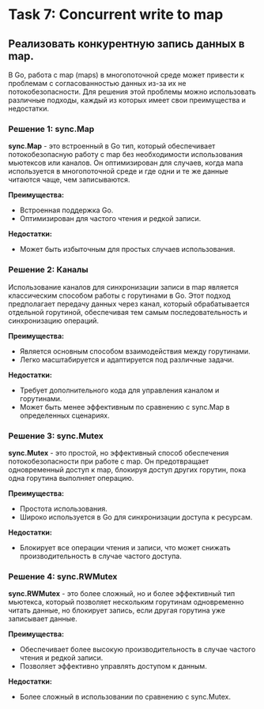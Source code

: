 # Task 7: Concurrent write to map

## Реализовать конкурентную запись данных в map.

В Go, работа с map (maps) в многопоточной среде может привести к проблемам с согласованностью данных из-за их не потокобезопасности. Для решения этой проблемы можно использовать различные подходы, каждый из которых имеет свои преимущества и недостатки.

### Решение 1: sync.Map

**sync.Map** - это встроенный в Go тип, который обеспечивает потокобезопасную работу с map без необходимости использования мьютексов или каналов. Он оптимизирован для случаев, когда мапа используется в многопоточной среде и где одни и те же данные читаются чаще, чем записываются.

**Преимущества:**
- Встроенная поддержка Go.
- Оптимизирован для частого чтения и редкой записи.

**Недостатки:**
- Может быть избыточным для простых случаев использования.

### Решение 2: Каналы

Использование каналов для синхронизации записи в map является классическим способом работы с горутинами в Go. 
Этот подход предполагает передачу данных через канал, который обрабатывается отдельной горутиной, обеспечивая тем самым последовательность и синхронизацию операций.

**Преимущества:**
- Является основным способом взаимодействия между горутинами.
- Легко масштабируется и адаптируется под различные задачи.

**Недостатки:**
- Требует дополнительного кода для управления каналом и горутинами.
- Может быть менее эффективным по сравнению с sync.Map в определенных сценариях.

### Решение 3: sync.Mutex

**sync.Mutex** - это простой, но эффективный способ обеспечения потокобезопасности при работе с map. Он предотвращает одновременный доступ к map, блокируя доступ других горутин, пока одна горутина выполняет операцию.

**Преимущества:**
- Простота использования.
- Широко используется в Go для синхронизации доступа к ресурсам.

**Недостатки:**
- Блокирует все операции чтения и записи, что может снижать производительность в случае частого доступа.

### Решение 4: sync.RWMutex

**sync.RWMutex** - это более сложный, но и более эффективный тип мьютекса, который позволяет нескольким горутинам одновременно читать данные, но блокирует запись, если другая горутина уже записывает данные.

**Преимущества:**
- Обеспечивает более высокую производительность в случае частого чтения и редкой записи.
- Позволяет эффективно управлять доступом к данным.

**Недостатки:**
- Более сложный в использовании по сравнению с sync.Mutex.
